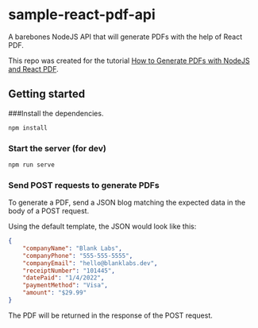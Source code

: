 # sample-react-pdf-api
A barebones NodeJS API that will generate PDFs with the help of React PDF.

This repo was created for the tutorial [How to Generate PDFs with NodeJS and React PDF](https://exportsdk.com/how-to-generate-pdfs-with-nodejs).

## Getting started
###Install the dependencies.

```bash
npm install
```

### Start the server (for dev)

```bash
npm run serve
```

### Send POST requests to generate PDFs
To generate a PDF, send a JSON blog matching the expected data in the body of a POST request.

Using the default template, the JSON would look like this:

```json
{
	"companyName": "Blank Labs",
	"companyPhone": "555-555-5555",
	"companyEmail": "hello@blanklabs.dev",
	"receiptNumber": "101445",
	"datePaid": "1/4/2022",
	"paymentMethod": "Visa",
	"amount": "$29.99"
}
```

The PDF will be returned in the response of the POST request.
